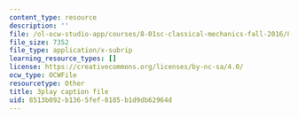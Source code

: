 ```yaml
---
content_type: resource
description: ''
file: /ol-ocw-studio-app/courses/8-01sc-classical-mechanics-fall-2016/8513b092b1365fef8185b1d9db62964d_z5JfWSocZUQ.vtt
file_size: 7352
file_type: application/x-subrip
learning_resource_types: []
license: https://creativecommons.org/licenses/by-nc-sa/4.0/
ocw_type: OCWFile
resourcetype: Other
title: 3play caption file
uid: 8513b092-b136-5fef-8185-b1d9db62964d
---
```

